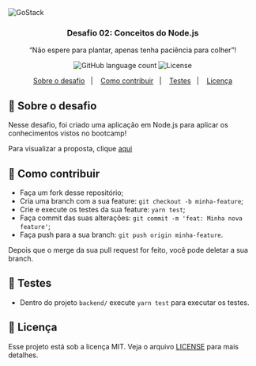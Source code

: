 <img alt="GoStack" src="https://storage.googleapis.com/golden-wind/bootcamp-gostack/header-desafios.png" />

<h3 align="center">
  Desafio 02: Conceitos do Node.js
</h3>

<p align="center">“Não espere para plantar, apenas tenha paciência para colher”!</blockquote>

<p align="center">
  <img alt="GitHub language count" src="https://img.shields.io/github/languages/count/rocketseat/bootcamp-gostack-desafios?color=%2304D361">

  <img alt="License" src="https://img.shields.io/badge/license-MIT-%2304D361">

</p>

<p align="center">
  <a href="#rocket-sobre-o-desafio">Sobre o desafio</a>&nbsp;&nbsp;&nbsp;|&nbsp;&nbsp;&nbsp;
  <a href="#-como-contribuir">Como contribuir</a>&nbsp;&nbsp;&nbsp;|&nbsp;&nbsp;&nbsp;
  <a href="#nut_and_bolt-testes">Testes</a>&nbsp;&nbsp;&nbsp;|&nbsp;&nbsp;&nbsp;
  <a href="#memo-licença">Licença</a>
</p>

## :rocket: Sobre o desafio

Nesse desafio, foi criado uma aplicação em Node.js para aplicar os conhecimentos vistos no bootcamp!

Para visualizar a proposta, clique [aqui](https://github.com/Rocketseat/bootcamp-gostack-desafios/tree/master/desafio-conceitos-nodejs)

## 🤔 Como contribuir

- Faça um fork desse repositório;
- Cria uma branch com a sua feature: `git checkout -b minha-feature`;
- Crie e execute os testes da sua feature: `yarn test`;
- Faça commit das suas alterações: `git commit -m 'feat: Minha nova feature'`;
- Faça push para a sua branch: `git push origin minha-feature`.

Depois que o merge da sua pull request for feito, você pode deletar a sua branch.

## :nut_and_bolt: Testes
- Dentro do projeto ``` backend/ ``` execute ``` yarn test ``` para executar os testes.

## :memo: Licença

Esse projeto está sob a licença MIT. Veja o arquivo [LICENSE](LICENSE.md) para mais detalhes.

